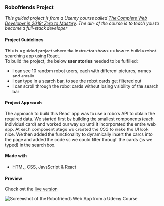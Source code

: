 ### Robofriends Project

_This guided project is from a Udemy course called [The Complete Web Developer in 2019: Zero to Mastery](https://www.udemy.com/the-complete-web-developer-zero-to-mastery/). The aim of the course is to teach you to become a full-stack developer_

#### Project Guidelines
This is a guided project where the instructor shows us how to build a robot searching app using React.  
To build the project, the below **user stories** needed to be fulfilled:
- I can see 10 random robot users, each with different pictures, names and emails
- I can type in a search bar, to see the robot cards get filtered out
- I can scroll through the robot cards without losing visibility of the search bar

#### Project Approach

The approach to build this React app was to use a robots API to obtain the required data. We started first by building the smallest components (each individual card) and worked our way up until it incorporated the entire web app. At each component stage we created the CSS to make the UI look nice. We then added the functionality to dynamically insert the cards into the page and added the code so we could filter through the cards (as we typed) in the search box.


#### Made with
- HTML, CSS, JavaScript & React

#### Preview

Check out the [live version](https://confidenceiskey.github.io/robofriends/)

![Screenshot of the Robofriends Web App from a Udemy Course](https://confidenceiskey.github.io/robofriends/robofriends.png "Screenshot of my Robofriends Web App")
